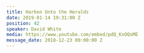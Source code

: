 ```yaml
---
title: Harken Unto the Heralds
date: 2019-01-14 19:31:00 Z
position: 42
speaker: David White
media: https://www.youtube.com/embed/pdQ_KxOQsME
message_date: 2018-12-23 00:00:00 Z
---
```


